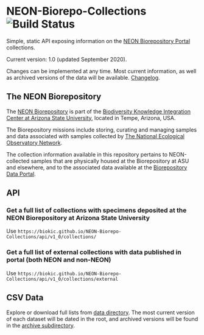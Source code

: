 # NEON-Biorepo-Collections ![Build Status](https://travis-ci.com/BioKIC/NEON-Biorepo-Collections.svg?branch=api)

Simple, static API exposing information on the [NEON Biorepository Portal](https://biorepo.neonscience.org/) collections.

Current version: 1.0 (updated September 2020).

Changes can be implemented at any time. Most current information, as well as archived versions of the data will be available. [Changelog](https://biokic.github.io/NEON-Biorepo-Collections/changes.md).

## The NEON Biorepository

The [NEON Biorepository](https://biorepo.neonscience.org/) is part of the [Biodiversity Knowledge Integration Center at Arizona State University](https://biokic.asu.edu/), located in Tempe, Arizona, USA.

The Biorepository missions include storing, curating and managing samples and data associated with samples collected by [The National Ecological Observatory Network](https://www.neonscience.org/).

The collection information available in this repository pertains to NEON-collected samples that are physically housed at the Biorepository at ASU and elsewhere, and to the associated data available at the [Biorepository Data Portal](https://biorepo.neonscience.org/).

## API

### Get a full list of collections with specimens deposited at the NEON Biorepository at Arizona State University

Use `https://biokic.github.io/NEON-Biorepo-Collections/api/v1_0/collections/`

### Get a full list of external collections with data published in portal (both NEON and non-NEON)

Use `https://biokic.github.io/NEON-Biorepo-Collections/api/v1_0/collections/external`

## CSV Data

Explore or download full lists from [data directory](./data). The most current version of each dataset will be dated in the root, and archived versions will be found in the [archive subdirectory](./data/archive/).
